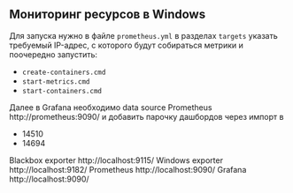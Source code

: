 ## Мониторинг ресурсов в Windows

Для запуска нужно в файле `prometheus.yml` в разделах `targets` указать требуемый IP-адрес, с которого
будут собираться метрики и поочередно запустить:
- `create-containers.cmd`
- `start-metrics.cmd`
- `start-containers.cmd`

Далее в Grafana необходимо data source Prometheus http://prometheus:9090/ и добавить парочку дашбордов через импорт в 
- 14510
- 14694


Blackbox exporter http://localhost:9115/
Windows exporter http://localhost:9182/
Prometheus http://localhost:9090/
Grafana http://localhost:9090/
